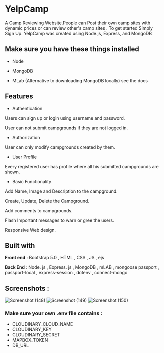 
# YelpCamp

A Camp Reviewing Website.People can Post their own camp sites with dynamic prices or can review other's camp sites . To get started Simply Sign Up. YelpCamp was created using Node.js, Express, and MongoDB

## Make sure you have these things installed

- Node

- MongoDB

- MLab (Alternative to downloading MongoDB locally) see the docs

## Features

- Authentication

Users can sign up or login using username and password.

User can not submit campgrounds if they are not logged in.

- Authorization

User can only modify campgrounds created by them.

- User Profile

Every registered user has profile where all his submitted campgrounds are shown.

- Basic Functionality

Add Name, Image and Description to the campground.

Create, Update, Delete the Campground.

Add comments to campgrounds.

Flash Important messages to warn or gree the users.

Responsive Web design.

## Built with
**Front end** : Bootstrap 5.0 ,  HTML , CSS , JS , ejs

**Back End** : Node. js , Express. js , MongoDB , mLAB , mongoose 
passport , passport-local , express-session , dotenv , connect-mongo

## Screenshots :
![Screenshot (148)](https://user-images.githubusercontent.com/88723277/203745530-3d78d2a7-7ab5-4148-9a18-5e5ce7249eae.png)
![Screenshot (149)](https://user-images.githubusercontent.com/88723277/203745537-470cd895-d94f-4e62-9ec7-9942734117d0.png)
![Screenshot (150)](https://user-images.githubusercontent.com/88723277/203745544-f4b16a6b-0903-496a-8789-99378bb0b6ff.png)

### Make sure your own .env file contains :

- CLOUDINARY_CLOUD_NAME 
- CLOUDINARY_KEY 
- CLOUDINARY_SECRET 
- MAPBOX_TOKEN 
- DB_URL
